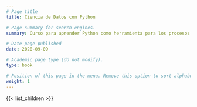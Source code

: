 ```yaml
---
# Page title
title: Ciencia de Datos con Python

# Page summary for search engines.
summary: Curso para aprender Python como herramienta para los procesos de Ciencia de Datos

# Date page published
date: 2020-09-09

# Academic page type (do not modify).
type: book

# Position of this page in the menu. Remove this option to sort alphabetically.
weight: 1
---
```


{{< list_children >}}
